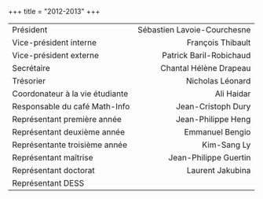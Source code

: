 +++
title = "2012-2013"
+++

|                                 |                             |
|:--------------------------------|----------------------------:|
| Président                       | Sébastien Lavoie-Courchesne |
| Vice-président interne          |           François Thibault |
| Vice-président externe          |     Patrick Baril-Robichaud |
| Secrétaire                      |      Chantal Hélène Drapeau |
| Trésorier                       |            Nicholas Léonard |
| Coordonateur à la vie étudiante |                  Ali Haidar |
| Responsable du café Math-Info   |          Jean-Cristoph Dury |
| Représentant première année     |          Jean-Philippe Heng |
| Représentant deuxième année     |             Emmanuel Bengio |
| Représentante troisième année   |                 Kim-Sang Ly |
| Représentant maîtrise           |       Jean-Philippe Guertin |
| Représentant doctorat           |            Laurent Jakubina |
| Représentant DESS               |                             |
